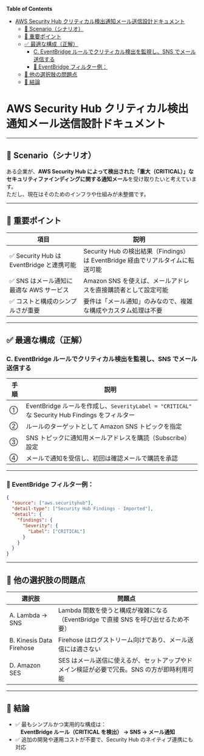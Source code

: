 <!-- START doctoc generated TOC please keep comment here to allow auto update -->
<!-- DON'T EDIT THIS SECTION, INSTEAD RE-RUN doctoc TO UPDATE -->
**Table of Contents**

- [AWS Security Hub クリティカル検出通知メール送信設計ドキュメント](#aws-security-hub-%E3%82%AF%E3%83%AA%E3%83%86%E3%82%A3%E3%82%AB%E3%83%AB%E6%A4%9C%E5%87%BA%E9%80%9A%E7%9F%A5%E3%83%A1%E3%83%BC%E3%83%AB%E9%80%81%E4%BF%A1%E8%A8%AD%E8%A8%88%E3%83%89%E3%82%AD%E3%83%A5%E3%83%A1%E3%83%B3%E3%83%88)
  - [📘 Scenario（シナリオ）](#-scenario%E3%82%B7%E3%83%8A%E3%83%AA%E3%82%AA)
  - [🧠 重要ポイント](#-%E9%87%8D%E8%A6%81%E3%83%9D%E3%82%A4%E3%83%B3%E3%83%88)
  - [✅ 最適な構成（正解）](#-%E6%9C%80%E9%81%A9%E3%81%AA%E6%A7%8B%E6%88%90%E6%AD%A3%E8%A7%A3)
    - [C. EventBridge ルールでクリティカル検出を監視し、SNS でメール送信する](#c-eventbridge-%E3%83%AB%E3%83%BC%E3%83%AB%E3%81%A7%E3%82%AF%E3%83%AA%E3%83%86%E3%82%A3%E3%82%AB%E3%83%AB%E6%A4%9C%E5%87%BA%E3%82%92%E7%9B%A3%E8%A6%96%E3%81%97sns-%E3%81%A7%E3%83%A1%E3%83%BC%E3%83%AB%E9%80%81%E4%BF%A1%E3%81%99%E3%82%8B)
    - [🎯 EventBridge フィルター例：](#-eventbridge-%E3%83%95%E3%82%A3%E3%83%AB%E3%82%BF%E3%83%BC%E4%BE%8B)
  - [🚫 他の選択肢の問題点](#-%E4%BB%96%E3%81%AE%E9%81%B8%E6%8A%9E%E8%82%A2%E3%81%AE%E5%95%8F%E9%A1%8C%E7%82%B9)
  - [📌 結論](#-%E7%B5%90%E8%AB%96)

<!-- END doctoc generated TOC please keep comment here to allow auto update -->

#  AWS Security Hub クリティカル検出通知メール送信設計ドキュメント

---

## 📘 Scenario（シナリオ）

ある企業が、**AWS Security Hub によって検出された「重大（CRITICAL）」なセキュリティファインディングに関する通知メール**を受け取りたいと考えています。  
ただし、現在はそのためのインフラや仕組みが未整備です。

---

## 🧠 重要ポイント

| 項目 | 説明 |
|------|------|
| ✅ Security Hub は EventBridge と連携可能 | Security Hub の検出結果（Findings）は EventBridge 経由でリアルタイムに転送可能 |
| ✅ SNS はメール通知に最適な AWS サービス | Amazon SNS を使えば、メールアドレスを直接購読者として設定可能 |
| ✅ コストと構成のシンプルさが重要 | 要件は「メール通知」のみなので、複雑な構成やカスタム処理は不要 |

---

## ✅ 最適な構成（正解）

### C. EventBridge ルールでクリティカル検出を監視し、SNS でメール送信する

| 手順 | 説明 |
|------|------|
| ① | EventBridge ルールを作成し、`SeverityLabel = "CRITICAL"` な Security Hub Findings をフィルター |
| ② | ルールのターゲットとして Amazon SNS トピックを指定 |
| ③ | SNS トピックに通知用メールアドレスを購読（Subscribe）設定 |
| ④ | メールで通知を受信し、初回は確認メールで購読を承認 |

---

### 🎯 EventBridge フィルター例：

```json
{
  "source": ["aws.securityhub"],
  "detail-type": ["Security Hub Findings - Imported"],
  "detail": {
    "findings": {
      "Severity": {
        "Label": ["CRITICAL"]
      }
    }
  }
}
```

---

## 🚫 他の選択肢の問題点

| 選択肢 | 問題点 |
|--------|--------|
| A. Lambda → SNS | Lambda 関数を使うと構成が複雑になる（EventBridge で直接 SNS を呼び出せるため不要） |
| B. Kinesis Data Firehose | Firehose はログストリーム向けであり、メール送信には適さない |
| D. Amazon SES | SES はメール送信に使えるが、セットアップやドメイン検証が必要で冗長。SNS の方が即時利用可能 |

---

## 📌 結論

- ✅ 最もシンプルかつ実用的な構成は：  
　**EventBridge ルール（CRITICAL を検出） → SNS → メール通知**
- ✅ 追加の開発や運用コストが不要で、Security Hub のネイティブ連携にも対応
